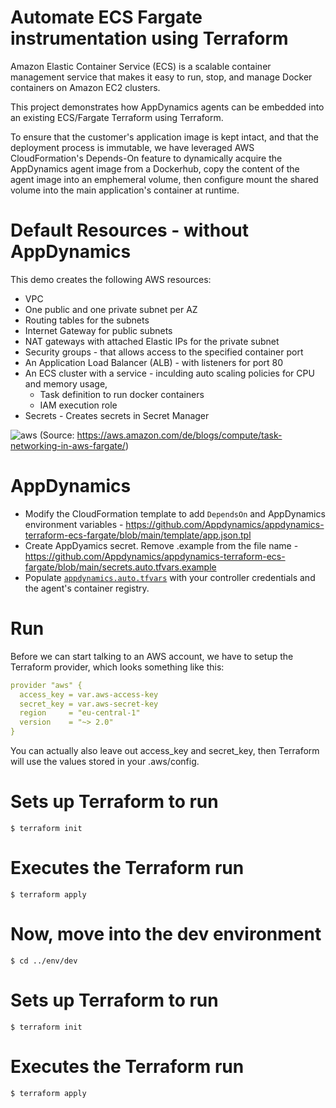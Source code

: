 # Automate ECS Fargate instrumentation using Terraform 

Amazon Elastic Container Service (ECS) is a scalable container management service that makes it easy to run, stop, and manage Docker containers on Amazon EC2 clusters.

This project demonstrates how AppDynamics agents can be embedded into an existing ECS/Fargate Terraform using Terraform. 

To ensure that the customer's application image is kept intact, and that the deployment process is immutable,  we have leveraged AWS CloudFormation's Depends-On feature to dynamically acquire the AppDynamics agent image from a Dockerhub, copy the content of the agent image into an emphemeral volume, then configure mount the shared volume into the main application's container at runtime. 


# Default Resources - without AppDynamics 
This demo creates the following AWS resources:

- VPC
- One public and one private subnet per AZ
- Routing tables for the subnets
- Internet Gateway for public subnets
- NAT gateways with attached Elastic IPs for the private subnet
- Security groups - that allows access to the specified container port
- An Application Load Balancer (ALB) -  with listeners for port 80
- An ECS cluster with a service - inculding auto scaling policies for CPU and memory usage, 
   -  Task definition to run docker containers
   -  IAM execution role
- Secrets - Creates secrets in Secret Manager

![aws](https://user-images.githubusercontent.com/2548160/111489223-da447980-8731-11eb-8dc7-260ab6c63121.png)
(Source: https://aws.amazon.com/de/blogs/compute/task-networking-in-aws-fargate/)

# AppDynamics 

- Modify the CloudFormation template to add `DependsOn` and AppDynamics environment variables   - https://github.com/Appdynamics/appdynamics-terraform-ecs-fargate/blob/main/template/app.json.tpl
- Create AppDyamics secret. Remove .example from the file name  - https://github.com/Appdynamics/appdynamics-terraform-ecs-fargate/blob/main/secrets.auto.tfvars.example
- Populate <a href="https://github.com/Appdynamics/appdynamics-terraform-ecs-fargate/blob/main/appdynamics.auto.tfvars">`appdynamics.auto.tfvars`</a> with your controller credentials and the agent's container registry. 


# Run 

Before we can start talking to an AWS account, we have to setup the Terraform provider, which looks something like this: 

```yaml
provider "aws" {
  access_key = var.aws-access-key
  secret_key = var.aws-secret-key
  region     = "eu-central-1"
  version    = "~> 2.0"
}
```

You can actually also leave out access_key and secret_key, then Terraform will use the values stored in your .aws/config.

# Sets up Terraform to run
`$ terraform init`

# Executes the Terraform run
`$ terraform apply`

# Now, move into the dev environment
`$ cd ../env/dev`

# Sets up Terraform to run
`$ terraform init`

# Executes the Terraform run
`$ terraform apply`


